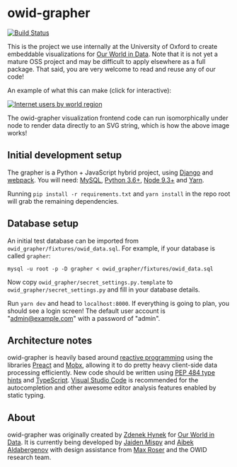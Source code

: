 # owid-grapher

[![Build Status](https://travis-ci.org/owid/owid-grapher.svg?branch=master)](https://travis-ci.org/owid/owid-grapher)

This is the project we use internally at the University of Oxford to create embeddable visualizations for [Our World in Data](https://ourworldindata.org). Note that it is not yet a mature OSS project and may be difficult to apply elsewhere as a full package. That said, you are very welcome to read and reuse any of our code!

An example of what this can make (click for interactive):

[![Internet users by world region](https://ourworldindata.org/grapher/exports/internet-users-by-world-region.svg)](https://ourworldindata.org/grapher/internet-users-by-world-region)

The owid-grapher visualization frontend code can run isomorphically under node to render data directly to an SVG string, which is how the above image works!

## Initial development setup

The grapher is a Python + JavaScript hybrid project, using [Django](https://www.djangoproject.com/) and [webpack](https://webpack.github.io/). You will need: [MySQL](https://www.mysql.com/), [Python 3.6+](https://www.python.org/downloads/), [Node 9.3+](https://nodejs.org/en/) and [Yarn](https://yarnpkg.com/en/).

Running `pip install -r requirements.txt` and `yarn install` in the repo root will grab the remaining dependencies.

## Database setup

An initial test database can be imported from `owid_grapher/fixtures/owid_data.sql`. For example, if your database is called `grapher`:

`mysql -u root -p -D grapher < owid_grapher/fixtures/owid_data.sql`	

Now copy `owid_grapher/secret_settings.py.template` to `owid_grapher/secret_settings.py` and fill in your database details.

Run `yarn dev` and head to `localhost:8000`. If everything is going to plan, you should see a login screen! The default user account is "admin@example.com" with a password of "admin".

## Architecture notes

owid-grapher is heavily based around [reactive programming](https://en.wikipedia.org/wiki/Reactive_programming) using the libraries [Preact](http://github.com/developit/preact) and [Mobx](http://github.com/mobxjs/mobx), allowing it to do pretty heavy client-side data processing efficiently. New code should be written using [PEP 484 type hints](https://www.python.org/dev/peps/pep-0484/) and [TypeScript](https://www.typescriptlang.org/). [Visual Studio Code](https://code.visualstudio.com/) is recommended for the autocompletion and other awesome editor analysis features enabled by static typing.

## About

owid-grapher was originally created by [Zdenek Hynek](https://github.com/zdenekhynek) for [Our World in Data](https://ourworldindata.org). It is currently being developed by [Jaiden Mispy](http://github.com/mispy) and [Aibek Aldabergenov](https://github.com/aaldaber) with design assistance from [Max Roser](http://maxroser.com/) and the OWID research team.
